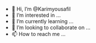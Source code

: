 - 👋 Hi, I’m @Karimyousafil
- 👀 I’m interested in ...
- 🌱 I’m currently learning ...
- 💞️ I’m looking to collaborate on ...
- 📫 How to reach me ...

<!---
Karimyousafil/Karimyousafil is a ✨ special ✨ repository because its `README.md` (this file) appears on your GitHub profile.
You can click the Preview link to take a look at your changes.
--->
